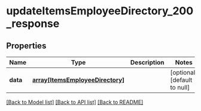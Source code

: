 # updateItemsEmployeeDirectory_200_response

## Properties
Name | Type | Description | Notes
------------ | ------------- | ------------- | -------------
**data** | [**array[ItemsEmployeeDirectory]**](ItemsEmployeeDirectory.md) |  | [optional] [default to null]

[[Back to Model list]](../README.md#documentation-for-models) [[Back to API list]](../README.md#documentation-for-api-endpoints) [[Back to README]](../README.md)


